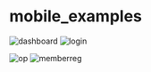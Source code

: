 # mobile_examples
 

![dashboard](https://github.com/user-attachments/assets/ebcc04ea-7f85-4979-a9dc-9a98f4facf16)
![login](https://github.com/user-attachments/assets/fa198398-9a5a-42bf-b214-6f91598073a4)

![op](https://github.com/user-attachments/assets/219d0d32-df61-4717-8b83-87f54973359f)
![memberreg](https://github.com/user-attachments/assets/a893b3bb-046a-437a-87c4-659da8d61a3c)
